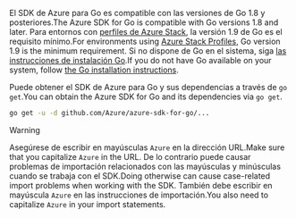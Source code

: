 <span data-ttu-id="fe588-101">El SDK de Azure para Go es compatible con las versiones de Go 1.8 y posteriores.</span><span class="sxs-lookup"><span data-stu-id="fe588-101">The Azure SDK for Go is compatible with Go versions 1.8 and later.</span></span> <span data-ttu-id="fe588-102">Para entornos con [perfiles de Azure Stack](https://docs.microsoft.com/en-us/azure/azure-stack/azure-stack-version-profiles), la versión 1.9 de Go es el requisito mínimo.</span><span class="sxs-lookup"><span data-stu-id="fe588-102">For environments using [Azure Stack Profiles](https://docs.microsoft.com/en-us/azure/azure-stack/azure-stack-version-profiles), Go version 1.9 is the minimum requirement.</span></span> <span data-ttu-id="fe588-103">Si no dispone de Go en el sistema, siga [las instrucciones de instalación Go](https://golang.org/doc/install).</span><span class="sxs-lookup"><span data-stu-id="fe588-103">If you do not have Go available on your system, follow [the Go installation instructions](https://golang.org/doc/install).</span></span>

<span data-ttu-id="fe588-104">Puede obtener el SDK de Azure para Go y sus dependencias a través de `go get`.</span><span class="sxs-lookup"><span data-stu-id="fe588-104">You can obtain the Azure SDK for Go and its dependencies via `go get`.</span></span>

```bash
go get -u -d github.com/Azure/azure-sdk-for-go/...
```

> [!WARNING]
> <span data-ttu-id="fe588-105">Asegúrese de escribir en mayúsculas `Azure` en la dirección URL.</span><span class="sxs-lookup"><span data-stu-id="fe588-105">Make sure that you capitalize `Azure` in the URL.</span></span> <span data-ttu-id="fe588-106">De lo contrario puede causar problemas de importación relacionados con las mayúsculas y minúsculas cuando se trabaja con el SDK.</span><span class="sxs-lookup"><span data-stu-id="fe588-106">Doing otherwise can cause case-related import problems when working with the SDK.</span></span> <span data-ttu-id="fe588-107">También debe escribir en mayúscula `Azure` en las instrucciones de importación.</span><span class="sxs-lookup"><span data-stu-id="fe588-107">You also need to capitalize `Azure` in your import statements.</span></span>

